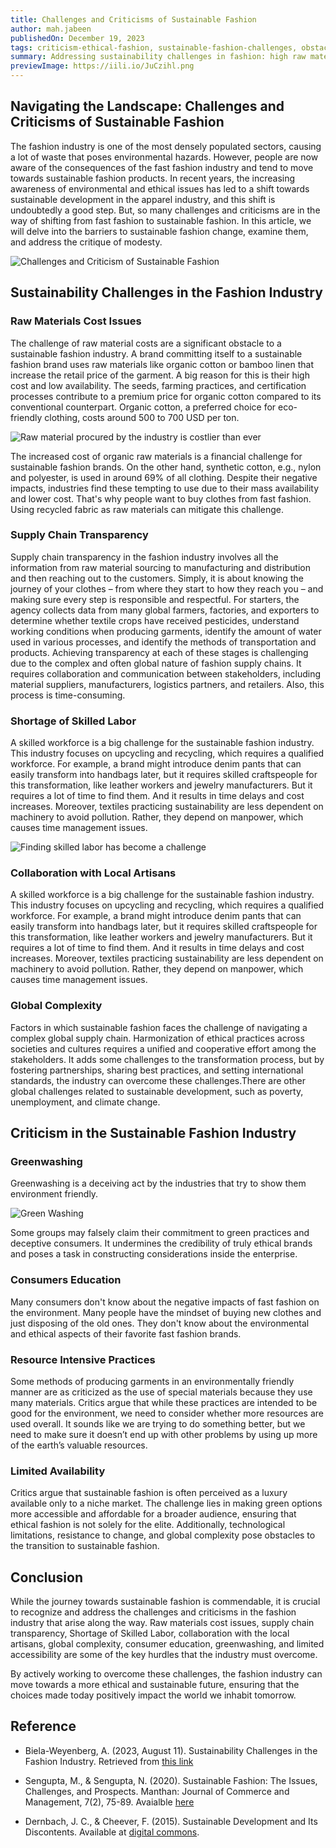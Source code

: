```yaml
---
title: Challenges and Criticisms of Sustainable Fashion
author: mah.jabeen
publishedOn: December 19, 2023
tags: criticism-ethical-fashion, sustainable-fashion-challenges, obstacles-for-sustainability
summary: Addressing sustainability challenges in fashion: high raw material costs, opaque supply chains, skilled labor shortages, global complexities, and consumer education gaps.
previewImage: https://iili.io/JuCzihl.png
---
```


## Navigating the Landscape: Challenges and Criticisms of Sustainable Fashion

The fashion industry is one of the most densely populated sectors, causing a lot of waste that poses environmental hazards. However, people are now aware of the consequences of the fast fashion industry and tend to move towards sustainable fashion products. In recent years, the increasing awareness of environmental and ethical issues has led to a shift towards sustainable development in the apparel industry, and this shift is undoubtedly a good step. But, so many challenges and criticisms are in the way of shifting from fast fashion to sustainable fashion. In this article, we will delve into the barriers to sustainable fashion change, examine them, and address the critique of modesty.

![Challenges and Criticism of Sustainable Fashion](https://iili.io/JuCzihl.png)

## Sustainability Challenges in the Fashion Industry

### Raw Materials Cost Issues

The challenge of raw material costs are a significant obstacle to a sustainable fashion industry. A brand committing itself to a sustainable fashion brand uses raw materials like organic cotton or bamboo linen that increase the retail price of the garment. A big reason for this is their high cost and low availability. The seeds, farming practices, and certification processes contribute to a premium price for organic cotton compared to its conventional counterpart. Organic cotton, a preferred choice for eco-friendly clothing, costs around 500 to 700 USD per ton.

![Raw material procured by the industry is costlier than ever](https://iili.io/Juu7LG9.jpg)

The increased cost of organic raw materials is a financial challenge for sustainable fashion brands. On the other hand, synthetic cotton, e.g., nylon and polyester, is used in around 69% of all clothing. Despite their negative impacts, industries find these tempting to use due to their mass availability and lower cost. That&#39;s why people want to buy clothes from fast fashion. Using recycled fabric as raw materials can mitigate this challenge.

### Supply Chain Transparency

Supply chain transparency in the fashion industry involves all the information from raw material sourcing to manufacturing and distribution and then reaching out to the customers. Simply, it is about knowing the journey of your clothes – from where they start to how they reach you – and making sure every step is responsible and respectful. For starters, the agency collects data from many global farmers, factories, and exporters to determine whether textile crops have received pesticides, understand working conditions when producing garments, identify the amount of water used in various processes, and identify the methods of transportation and products. Achieving transparency at each of these stages is challenging due to the complex and often global nature of fashion supply chains. It requires collaboration and communication between stakeholders, including material suppliers, manufacturers, logistics partners, and retailers. Also, this process is time-consuming.

### Shortage of Skilled Labor

A skilled workforce is a big challenge for the sustainable fashion industry. This industry focuses on upcycling and recycling, which requires a qualified workforce. For example, a brand might introduce denim pants that can easily transform into handbags later, but it requires skilled craftspeople for this transformation, like leather workers and jewelry manufacturers. But it requires a lot of time to find them. And it results in time delays and cost increases. Moreover, textiles practicing sustainability are less dependent on machinery to avoid pollution. Rather, they depend on manpower, which causes time management issues.

![Finding skilled labor has become a challenge](https://iili.io/JuuYXcu.jpg)

### Collaboration with Local Artisans

A skilled workforce is a big challenge for the sustainable fashion industry. This industry focuses on upcycling and recycling, which requires a qualified workforce. For example, a brand might introduce denim pants that can easily transform into handbags later, but it requires skilled craftspeople for this transformation, like leather workers and jewelry manufacturers. But it requires a lot of time to find them. And it results in time delays and cost increases. Moreover, textiles practicing sustainability are less dependent on machinery to avoid pollution. Rather, they depend on manpower, which causes time management issues.

### Global Complexity

Factors in which sustainable fashion faces the challenge of navigating a complex global supply chain. Harmonization of ethical practices across societies and cultures requires a unified and cooperative effort among the stakeholders. It adds some challenges to the transformation process, but by fostering partnerships, sharing best practices, and setting international standards, the industry can overcome these challenges.There are other global challenges related to sustainable development, such as poverty, unemployment, and climate change.

## Criticism in the Sustainable Fashion Industry

### Greenwashing

Greenwashing is a deceiving act by the industries that try to show them environment friendly.

![Green Washing](https://iili.io/JuA3QsV.png)

Some groups may falsely claim their commitment to green practices and deceptive consumers. It undermines the credibility of truly ethical brands and poses a task in constructing considerations inside the enterprise.

### Consumers Education

Many consumers don&#39;t know about the negative impacts of fast fashion on the environment. Many people have the mindset of buying new clothes and just disposing of the old ones. They don't know about the environmental and ethical aspects of their favorite fast fashion brands.

### Resource Intensive Practices

Some methods of producing garments in an environmentally friendly manner are as criticized as the use of special materials because they use many materials. Critics argue that while these practices are intended to be good for the environment, we need to consider whether more resources are used overall. It sounds like we are trying to do something better, but we need to make sure it doesn’t end up with other problems by using up more of the earth’s valuable resources.

### Limited Availability

Critics argue that sustainable fashion is often perceived as a luxury available only to a niche market. The challenge lies in making green options more accessible and affordable for a broader audience, ensuring that ethical fashion is not solely for the elite. Additionally, technological limitations, resistance to change, and global complexity pose obstacles to the transition to sustainable fashion.

## Conclusion

While the journey towards sustainable fashion is commendable, it is crucial to recognize and address the challenges and criticisms in the fashion industry that arise along the way. Raw materials cost issues, supply chain transparency, Shortage of Skilled Labor, collaboration with the local artisans, global complexity, consumer education, greenwashing, and limited accessibility are some of the key hurdles that the industry must overcome.

By actively working to overcome these challenges, the fashion industry can move towards a more ethical and sustainable future, ensuring that the choices made today positively impact the world we inhabit tomorrow.

## Reference

-   Biela-Weyenberg, A. (2023, August 11). Sustainability Challenges in the Fashion Industry. Retrieved from [this link](https://www.oracle.com/retail/fashion/sustainability-challenges-fashion/#:~:text=Sustainability%20challenges%20in%20fashion%20include,inventory%2C%20and%20poor%20working%20conditions)

-   Sengupta, M., &amp; Sengupta, N. (2020). Sustainable Fashion: The Issues, Challenges, and Prospects. Manthan: Journal of Commerce and Management, 7(2), 75-89. Avaialble [here](https://journals.indexcopernicus.com/api/file/viewByFileId/1348638.pdf)

-   Dernbach, J. C., &amp; Cheever, F. (2015). Sustainable Development and Its Discontents. Available at [digital commons](https://digitalcommons.du.edu/cgi/viewcontent.cgi?article=1021&context=law_facpub#:~:text=As%20sustainable%20development%20%28or%20sustainability,to%20address%20the%20world's%20problems).
